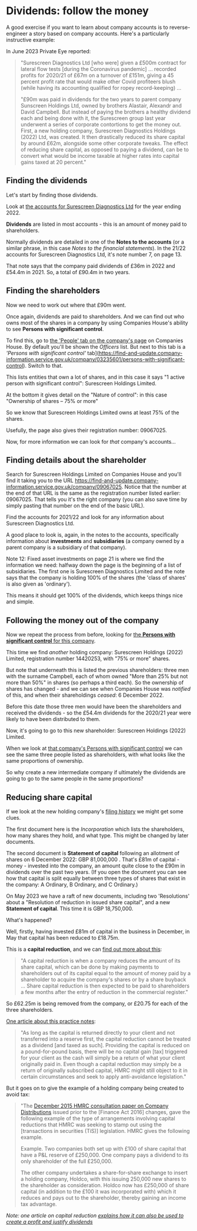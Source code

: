 # Dividends: follow the money

A good exercise if you want to learn about company accounts is to reverse-engineer a story based on company accounts. Here's a particularly instructive example:

In June 2023 Private Eye reported: 

> "Surescreen Diagnostics Ltd [who were] given a £500m contract for lateral flow tests [during the Coronavirus pandemic] ... recorded profits for 2020/21 of £67m on a turnover of £151m, giving a 45 percent profit rate that would make other Covid profiteers blush (while having its accounting qualified for ropey record-keeping) ...
>
> "£90m was paid in dividends for the two years to parent company Sunscreen Holdings Ltd, owned by brothers Alastair, Alexandr and David Campbell. But instead of paying the brothers a healthy dividend each and being done with it, the Surescreen group last year underwent a series of corporate contortions to get the money out. First, a new holding company, Surescreen Diagnostics Holdings (2022) Ltd, was created. It then drastically reduced its share capital by around £62m, alongside some other corporate tweaks. The effect of reducing share capital, as opposed to paying a dividend, can be to convert what would be income taxable at higher rates into capital gains taxed at 20 percent."

## Finding the dividends

Let's start by finding those dividends.

Look at [the accounts for Surescreen Diagnostics Ltd](https://find-and-update.company-information.service.gov.uk/company/03235601/filing-history) for the year ending 2022.

**Dividends** are listed in most accounts - this is an amount of money paid to shareholders. 

Normally dividends are detailed in one of the **Notes to the accounts** (or a similar phrase, in this case *Notes to the financial statements*). In the 21/22 accounts for Surescreen Diagnostics Ltd, it's note number 7, on page 13.

That note says that the company paid dividends of £36m in 2022 and £54.4m in 2021. So, a total of £90.4m in two years.

## Finding the shareholders

Now we need to work out where that £90m went. 

Once again, dividends are paid to shareholders. And we can find out who owns most of the shares in a company by using Companies House's ability to see **Persons with significant control**.

To find this, go to [the 'People' tab on the company's page](https://find-and-update.company-information.service.gov.uk/company/03235601/officers) on Companies House. By default you'll be shown the *Officers* list. But next to this tab is a *'Persons with significant control'* tab](https://find-and-update.company-information.service.gov.uk/company/03235601/persons-with-significant-control). Switch to that.

This lists entities that own a lot of shares, and in this case it says "1 active person with significant control": Surescreen Holdings Limited.

At the bottom it gives detail on the "Nature of control": in this case "Ownership of shares – 75% or more"

So we know that Surescreen Holdings Limited owns at least 75% of the shares. 

Usefully, the page also gives their registration number: 09067025. 

Now, for more information we can look for *that* company's accounts...

## Finding details about the shareholder

Search for Surescreen Holdings Limited on Companies House and you'll find it taking you to the URL https://find-and-update.company-information.service.gov.uk/company/09067025. Notice that the number at the end of that URL is the same as the registration number listed earlier: 09067025. That tells you it's the right company (you can also save time by simply pasting that number on the end of the basic URL).

Find the accounts for 2021/22 and look for any information about Surescreen Diagnostics Ltd. 

A good place to look is, again, in the notes to the accounts, specifically information about **investments** and **subsidiaries** (a company owned by a parent company is a subsidiary of that company).

Note 12: Fixed asset investments on page 21 is where we find the information we need: halfway down the page is the beginning of a list of subsidiaries. The first one is Surescreen Diagnostics Limited and the note says that the company is holding 100% of the shares (the 'class of shares' is also given as 'ordinary').

This means it should get 100% of the dividends, which keeps things nice and simple.

## Following the money out of the company

Now we repeat the process from before, looking for [the **Persons with significant control** for this company](https://find-and-update.company-information.service.gov.uk/company/09067025/persons-with-significant-control).

This time we find *another* holding company: Surescreen Holdings (2022) Limited, registration number 14420253, with "75% or more" shares.

But note that underneath this is listed the previous shareholders: three men with the surname Campbell, each of whom owned "More than 25% but not more than 50%" in shares (so perhaps a third each). So the ownership of shares has changed - and we can see when Companies House was *notified* of this, and when their shareholdings *ceased*: 6 December 2022.

Before this date those three men would have been the shareholders and received the dividends - so the £54.4m dividends for the 2020/21 year were likely to have been distributed to them.

Now, it's going to go to this new shareholder: Surescreen Holdings (2022) Limited.

When we look at [that company's Persons with significant control](https://find-and-update.company-information.service.gov.uk/company/14420253/persons-with-significant-control) we can see the same three people listed as shareholders, with what looks like the same proportions of ownership. 

So why create a new intermediate company if ultimately the dividends are going to go to the same people in the same proportions?

## Reducing share capital

If we look at the new holding company's [filing history](https://find-and-update.company-information.service.gov.uk/company/14420253/filing-history) we might get some clues. 

The first document here is the *Incorporation* which lists the shareholders, how many shares they hold, and what type. This might be changed by later documents.

The second document is **Statement of capital** following an allotment of shares on 6 December 2022: GBP 81,000,000
. That's £81m of capital - money - invested into the company, an amount quite close to the £90m in dividends over the past two years. (If you open the document you can see how that capital is split equally between three types of shares that exist in the company: A Ordinary, B Ordinary, and C Ordinary.)

On May 2023 we have a raft of new documents, including two 'Resolutions' about a "Resolution of reduction in issued share capital", and a new **Statement of capital**. This time it is GBP 18,750,000.

What's happened?

Well, firstly, having invested £81m of capital in the business in December, in May that capital has been reduced to £18.75m.

This is a **capital reduction**, and we can [find out more about this](https://www.investopedia.com/terms/c/capitalreduction.asp):

> "A capital reduction is when a company reduces the amount of its share capital, which can be done by making payments to shareholders out of its capital equal to the amount of money paid by a shareholder to acquire the company's shares or by a share buyback ... Share capital reduction is then expected to be paid to shareholders a few months after the entry of reduction in the commercial register."

So £62.25m is being removed from the company, or £20.75 for each of the three shareholders.

[One article about this practice notes](https://galleyandtindle.co.uk/tax-planning-with-capital-reductions/): 

> "As long as the capital is returned directly to your client and not transferred into a reserve first, the capital reduction cannot be treated as a dividend [and taxed as such]. Providing the capital is reduced on a pound-for-pound basis, there will be no capital gain [tax] triggered for your client as the cash will simply be a return of what your client originally paid in. Even though a capital reduction may simply be a return of originally subscribed capital, HMRC might still object to it in certain circumstances and seek to apply anti-avoidance legislation."

But it goes on to give the example of a holding company being created to avoid tax:

> "The [December 2015 HMRC consultation paper on Company Distributions](https://www.gov.uk/government/consultations/company-distributions) issued prior to the [Finance Act 2016] changes, gave the following example of the type of arrangements involving capital reductions that HMRC was seeking to stamp out using the [transactions in securities (TiS)] legislation. HMRC gives the following example.
> 
> Example. Two companies both set up with £100 of share capital that have a P&L reserve of £250,000. One company pays a dividend to its only shareholder of the full £250,000.
>
> The other company undertakes a share-for-share exchange to insert a holding company, Holdco, with this issuing 250,000 new shares to the shareholder as consideration. Holdco now has £250,000 of share capital (in addition to the £100 it was incorporated with) which it reduces and pays out to the shareholder, thereby gaining an income tax advantage.

*Note: one article on capital reduction [explains how it can also be used to create a profit and justify dividends](https://www.taxinsider.co.uk/capital-reduction-techniques-for-owner-managed-companies-part-ta-1)*

